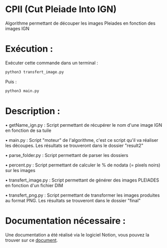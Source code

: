 # CPII (Cut Pleiade Into IGN)
Algorithme permettant de découper les images Pleiades en fonction des images IGN

# Exécution :

Exécuter cette commande dans un terminal :
```bash
python3 transfert_image.py
```
Puis :
```bash
python3 main.py
```

# Description :
• getName_ign.py : Script permettant de récupérer le nom d'une image IGN en fonction de sa tuile

• main.py : Script "moteur" de l'algorithme, c'est ce script qu'il va réaliser les découpes. Les résultats se trouveront dans le dossier "result2"

• parse_folder.py : Script permettant de parser les dossiers

• percent.py : Script permettant de calculer le % de nodata (= pixels noirs) sur les images

• transfert_image.py : Script permettant de générer des images PLEIADES en fonction d'un fichier DIM

• transfert_png.py : Script permettant de transformer les images produites au format PNG. Les résultats se trouveront dans le dossier "final"

# Documentation nécessaire :
Une documentation a été réalisé via le logiciel Notion, vous pouvez la trouver sur ce [document](https://resonant-tamarillo-324.notion.site/Github-D-coupe-des-PLEIADES-e7c4b663c63b4067adb4a7bd9aa5f586).
